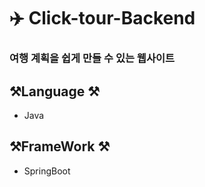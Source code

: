 # ✈️ Click-tour-Backend

### 여행 계획을 쉽게 만들 수 있는 웹사이트


## ⚒️Language ⚒️  
- Java  

## ⚒️FrameWork ⚒️
- SpringBoot
